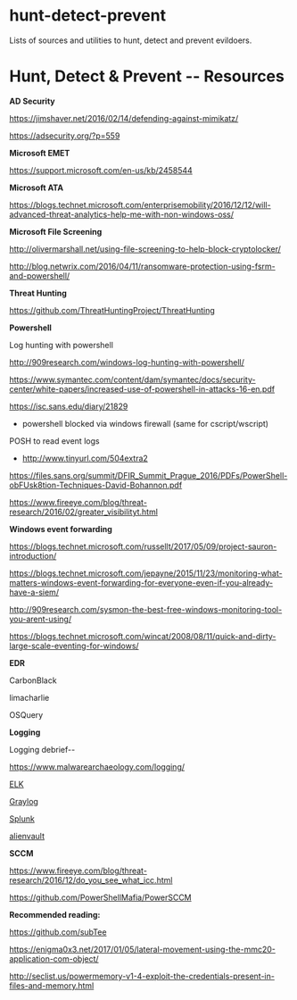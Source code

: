# hunt-detect-prevent

Lists of sources and utilities to hunt, detect and prevent evildoers.


# Hunt, Detect & Prevent -- Resources

**AD Security**

https://jimshaver.net/2016/02/14/defending-against-mimikatz/

https://adsecurity.org/?p=559

**Microsoft EMET**

https://support.microsoft.com/en-us/kb/2458544

**Microsoft ATA**

https://blogs.technet.microsoft.com/enterprisemobility/2016/12/12/will-advanced-threat-analytics-help-me-with-non-windows-oss/

**Microsoft File Screening**

http://olivermarshall.net/using-file-screening-to-help-block-cryptolocker/

http://blog.netwrix.com/2016/04/11/ransomware-protection-using-fsrm-and-powershell/

**Threat Hunting**

https://github.com/ThreatHuntingProject/ThreatHunting

**Powershell**

Log hunting with powershell

http://909research.com/windows-log-hunting-with-powershell/

https://www.symantec.com/content/dam/symantec/docs/security-center/white-papers/increased-use-of-powershell-in-attacks-16-en.pdf

https://isc.sans.edu/diary/21829
- powershell blocked via windows firewall (same for cscript/wscript)

POSH to read event logs
- http://www.tinyurl.com/504extra2

https://files.sans.org/summit/DFIR_Summit_Prague_2016/PDFs/PowerShell-obFUsk8tion-Techniques-David-Bohannon.pdf

https://www.fireeye.com/blog/threat-research/2016/02/greater_visibilityt.html


**Windows event forwarding**

https://blogs.technet.microsoft.com/russellt/2017/05/09/project-sauron-introduction/

https://blogs.technet.microsoft.com/jepayne/2015/11/23/monitoring-what-matters-windows-event-forwarding-for-everyone-even-if-you-already-have-a-siem/

http://909research.com/sysmon-the-best-free-windows-monitoring-tool-you-arent-using/

https://blogs.technet.microsoft.com/wincat/2008/08/11/quick-and-dirty-large-scale-eventing-for-windows/


**EDR**

CarbonBlack

limacharlie

OSQuery

**Logging**

Logging debrief--

https://www.malwarearchaeology.com/logging/

[ELK](https://www.elastic.co/products)

[Graylog](https://www.graylog.org/)

[Splunk](https://www.splunk.com/)

[alienvault](https://www.alienvault.com/)

**SCCM**

https://www.fireeye.com/blog/threat-research/2016/12/do_you_see_what_icc.html

https://github.com/PowerShellMafia/PowerSCCM

**Recommended reading:**

https://github.com/subTee

https://enigma0x3.net/2017/01/05/lateral-movement-using-the-mmc20-application-com-object/

http://seclist.us/powermemory-v1-4-exploit-the-credentials-present-in-files-and-memory.html
